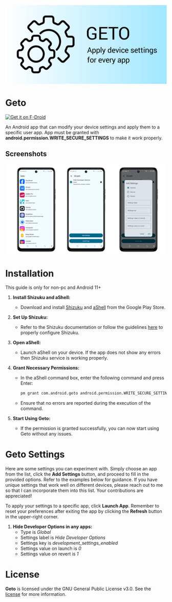 ![Geto](docs/images/geto-splash.jpg "Geto")

Geto
==================
[<img src="https://fdroid.gitlab.io/artwork/badge/get-it-on.png" alt="Get it on F-Droid" height="80">](https://f-droid.org/en/packages/com.android.geto/)

An Android app that can modify your device settings and apply them to a specific user app.
App must be granted with **android.permission.WRITE_SECURE_SETTINGS** to make it work properly.

## Screenshots

![Screenshot showing User App List screen, User App Settings and Add Setting Dialog](docs/images/screenshots.jpg "Screenshot showing For You screen, Interests screen and Topic detail screen")

# Installation

This guide is only for non-pc and Android 11+

1. **Install Shizuku and aShell:**
   - Download and install [Shizuku](https://play.google.com/store/apps/details?id=moe.shizuku.privileged.api&hl=en&gl=US) and [aShell](https://play.google.com/store/apps/details?id=in.sunilpaulmathew.ashell&hl=en&gl=US&pli=1) from the Google Play Store.

2. **Set Up Shizuku:**
   - Refer to the Shizuku documentation or follow the guidelines [here](https://shizuku.rikka.app/guide/setup/) to properly configure Shizuku.

3. **Open aShell:**
   - Launch aShell on your device. If the app does not show any errors then Shizuku service is working properly.

4. **Grant Necessary Permissions:**
   - In the aShell command box, enter the following command and press Enter:
     ```bash
     pm grant com.android.geto android.permission.WRITE_SECURE_SETTINGS
     ```
   - Ensure that no errors are reported during the execution of the command.

5. **Start Using Geto:**
   - If the permission is granted successfully, you can now start using Geto without any issues.

# Geto Settings

Here are some settings you can experiment with. Simply choose an app from the list, click the **Add Settings** button, and proceed to fill in the provided options. Refer to the examples below for guidance. If you have unique settings that work well on different devices, please reach out to me so that I can incorporate them into this list. Your contributions are appreciated!

To apply your settings to a specific app, click **Launch App**. Remember to reset your preferences after exiting the app by clicking the **Refresh** button in the upper-right corner.

1. **Hide Developer Options in any apps:**
   - Type is *Global*
   - Settings label is *Hide Developer Options*
   - Settings key is *development_settings_enabled*
   - Settings value on launch is *0*
   - Settings value on revert is *1*

# License

**Geto** is licensed under the GNU General Public License v3.0. See the [license](LICENSE) for more information.
